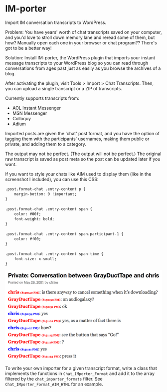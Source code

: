 IM-porter
=========

Import IM conversation transcripts to WordPress.

Problem: You have years' worth of chat transcripts saved on your computer, and you'd love to stroll down memory lane and reread some of them, but how?  Manually open each one in your browser or chat program?? There's got to be a better way!

Solution: Install IM-porter, the WordPress plugin that imports your instant message transcripts to your WordPress blog so you can read through conversations from ages past just as easily as you browse the archives of a blog.

After activating the plugin, visit Tools > Import > Chat Transcripts. Then, you can upload a single transcript or a ZIP of transcripts.

Currently supports transcripts from:

* AOL Instant Messenger
* MSN Messenger
* Colloquy
* Adium

Imported posts are given the 'chat' post format, and you have the option of tagging them with the participants' usernames, making them public or private, and adding them to a category.

The output may not be perfect. (The output will not be perfect.)  The original raw transcript is saved as post meta so the post can be updated later if you want.

If you want to style your chats like AIM used to display them (like in the screenshot I included), you can use this CSS:

	.post.format-chat .entry-content p {
		margin-bottom: 0 !important;
	}

	.post.format-chat .entry-content span {
		color: #00f;
		font-weight: bold;
	}

	.post.format-chat .entry-content span.participant-1 {
		color: #f00;
	}

	.post.format-chat .entry-content span time {
		font-size: x-small;
	}

![Here's an example of what it looks like:](screenshot-1.png)

To write your own importer for a given transcript format, write a class that implements the functions in `Chat_IMporter_Format` and add it to the array filtered by the `chat_importer_formats` filter.  See `Chat_IMporter_Format_AIM_HTML` for an example.
